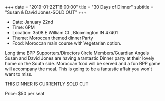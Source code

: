 +++
date = "2019-01-22T18:00:00"
title = "30 Days of Dinner"
subtitle = "Susan & David Jones-SOLD OUT"
+++
* Date: January 22nd
* Time: 6PM
* Location: 3508 E William Ct., Bloomington IN 47401
* Theme: Moroccan themed dinner Party
* Food: Moroccan main course with Vegetarian option.

Long time BPP Supporters/Directors Circle Members/Guardian Angels Susan and David Jones are having a fantastic Dinner party at their lovely home on the South side. Moroccan food will be served and a fun BPP game will accompany the meal. This is going to be a fantastic affair you won't want to miss.

THIS DINNER IS CURRENTLY SOLD OUT

Price: $50 per seat
